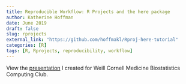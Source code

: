 ```yaml
---
title: Reproducible Workflow: R Projects and the here package
author: Katherine Hoffman
date: June 2019
draft: false
slug: rprojects
external_link: "https://github.com/hoffmakl/Rproj-here-tutorial"
categories: [R]
tags: [R, Rprojects, reproducibility, workflow]
---
```


View the [presentation](https://wcm-computing-club.github.io/file_slides/Rproject_here_slides.pdf) I created for Weill Cornell Medicine Biostatistics Computing Club.
